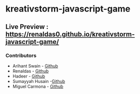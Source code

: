 # kreativstorm-javascript-game

## Live Preview : https://renaldas0.github.io/kreativstorm-javascript-game/

### Contributors
- Arihant Swain - [Github](https://github.com/ArihantSwain)
- Renaldas - [Github](https://github.com/Renaldas0)
- Hadeer - [Github](https://github.com/hadeer57)
- Sumayyah Husain -[Github](https://github.com/sumayyahhusain)
- Miguel Carmona - [Github](https://github.com/MiguelCarmonaF)
